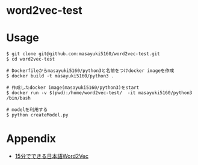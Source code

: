 # word2vec-test

# Usage

```
$ git clone git@github.com:masayuki5160/word2vec-test.git
$ cd word2vec-test

# Dockerfileからmasayuki5160/python3と名前をつけdocker imageを作成
$ docker build -t masayuki5160/python3 .

# 作成したdocker image(masayuki5160/python3)をstart
$ docker run -v $(pwd):/home/word2vec-test/  -it masayuki5160/python3 /bin/bash 

# modelを利用する
$ python createModel.py 
```

# Appendix

- [15分でできる日本語Word2Vec](https://qiita.com/makaishi2/items/63b7986f6da93dc55edd)
